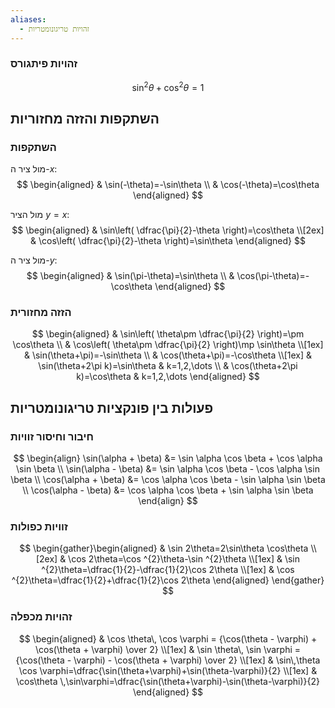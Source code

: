 ```yaml
---
aliases:
  - זהויות טריגונומטריות
---
```

### זהויות פיתגורס

$$
\sin ^{2}\theta+\cos ^{2}\theta=1
$$

## השתקפות והזזה מחזוריות

### השתקפות
מול ציר ה-$x$:
$$
\begin{aligned}
 & \sin(-\theta)=-\sin\theta \\
 & \cos(-\theta)=\cos\theta
\end{aligned}
$$

מול הציר $y=x$:
$$
\begin{aligned}
 & \sin\left( \dfrac{\pi}{2}-\theta \right)=\cos\theta \\[2ex]
 & \cos\left( \dfrac{\pi}{2}-\theta \right)=\sin\theta
\end{aligned}
$$

מול ציר ה-$y$:
$$
\begin{aligned}
 & \sin(\pi-\theta)=\sin\theta \\
 & \cos(\pi-\theta)=-\cos\theta
\end{aligned}
$$


### הזזה מחזורית
$$
\begin{aligned}
 & \sin\left( \theta\pm \dfrac{\pi}{2} \right)=\pm \cos\theta \\
 & \cos\left( \theta\pm \dfrac{\pi}{2} \right)\mp \sin\theta \\[1ex]
 & \sin(\theta+\pi)=-\sin\theta \\
 & \cos(\theta+\pi)=-\cos\theta \\[1ex]
 & \sin(\theta+2\pi k)=\sin\theta  & k=1,2,\dots \\
 & \cos(\theta+2\pi k)=\cos\theta & k=1,2,\dots 
\end{aligned}
$$

## פעולות בין פונקציות טריגונומטריות
### חיבור וחיסור זוויות
$$
\begin{align}
\sin(\alpha + \beta) &= \sin \alpha \cos \beta + \cos \alpha \sin \beta \\
\sin(\alpha - \beta) &= \sin \alpha \cos \beta - \cos \alpha \sin \beta \\
\cos(\alpha + \beta) &= \cos \alpha \cos \beta - \sin \alpha \sin \beta \\ 
\cos(\alpha - \beta) &= \cos \alpha \cos \beta + \sin \alpha \sin \beta
\end{align}
$$

### זוויות כפולות
$$
\begin{gather}\begin{aligned}
 & \sin 2\theta=2\sin\theta \cos\theta \\[2ex]
 & \cos 2\theta=\cos ^{2}\theta-\sin ^{2}\theta \\[1ex]
 & \sin ^{2}\theta=\dfrac{1}{2}-\dfrac{1}{2}\cos 2\theta \\[1ex]
 & \cos ^{2}\theta=\dfrac{1}{2}+\dfrac{1}{2}\cos 2\theta
\end{aligned}
\end{gather}
$$

### זהויות מכפלה
$$
\begin{aligned}
 & \cos \theta\, \cos \varphi = {\cos(\theta - \varphi) + \cos(\theta + \varphi) \over 2} \\[1ex]
 & \sin \theta\, \sin \varphi = {\cos(\theta - \varphi) - \cos(\theta + \varphi) \over 2} \\[1ex]
 & \sin\,\theta \cos \varphi=\dfrac{\sin(\theta+\varphi)+\sin(\theta-\varphi)}{2} \\[1ex]
 & \cos\theta \,\sin\varphi=\dfrac{\sin(\theta+\varphi)-\sin(\theta-\varphi)}{2}
\end{aligned}
$$